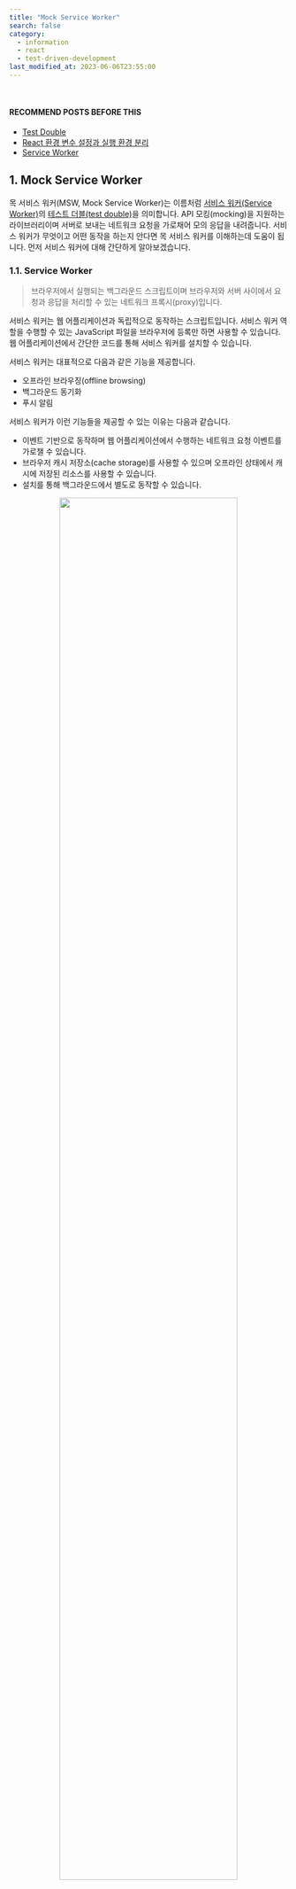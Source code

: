 ```yaml
---
title: "Mock Service Worker"
search: false
category:
  - information
  - react
  - test-driven-development
last_modified_at: 2023-06-06T23:55:00
---
```


<br/>

#### RECOMMEND POSTS BEFORE THIS

* [Test Double][test-double-link]
* [React 환경 변수 설정과 실행 환경 분리][react-env-variable-setting-link]
* [Service Worker][service-worker-api-link]

## 1. Mock Service Worker

목 서비스 워커(MSW, Mock Service Worker)는 이름처럼 [서비스 워커(Service Worker)][service-worker-api-link]의 [테스트 더블(test double)][test-double-link]을 의미합니다. 
API 모킹(mocking)을 지원하는 라이브러리이며 서버로 보내는 네트워크 요청을 가로채어 모의 응답을 내려줍니다. 
서비스 워커가 무엇이고 어떤 동작을 하는지 안다면 목 서비스 워커를 이해하는데 도움이 됩니다. 
먼저 서비스 워커에 대해 간단하게 알아보겠습니다.

### 1.1. Service Worker

> 브라우저에서 실행되는 백그라운드 스크립트이며 브라우저와 서버 사이에서 요청과 응답을 처리할 수 있는 네트워크 프록시(proxy)입니다.

서비스 워커는 웹 어플리케이션과 독립적으로 동작하는 스크립트입니다. 
서비스 워커 역할을 수행할 수 있는 JavaScript 파일을 브라우저에 등록만 하면 사용할 수 있습니다. 
웹 어플리케이션에서 간단한 코드를 통해 서비스 워커를 설치할 수 있습니다. 

서비스 워커는 대표적으로 다음과 같은 기능을 제공합니다.

* 오프라인 브라우징(offline browsing)
* 백그라운드 동기화
* 푸시 알림

서비스 워커가 이런 기능들을 제공할 수 있는 이유는 다음과 같습니다. 

* 이벤트 기반으로 동작하며 웹 어플리케이션에서 수행하는 네트워크 요청 이벤트를 가로챌 수 있습니다.
* 브라우저 캐시 저장소(cache storage)를 사용할 수 있으며 오프라인 상태에서 캐시에 저장된 리소스를 사용할 수 있습니다.
* 설치를 통해 백그라운드에서 별도로 동작할 수 있습니다.

<p align="center">
    <img src="/images/mock-service-worker-1.JPG" width="80%" class="image__border">
</p>

### 1.2. How does Mock Servic Worker work? 

목 서비스 워커는 브라우저 환경에서 다음과 같은 방법으로 동작합니다. 
플로우 다이어그램(flow diagram)에는 브라우저로 표현되어 있지만, 더 정확한 표현은 웹 어플리케이션이라고 생각되어 명칭을 바꿔 설명했습니다. 

1. 웹 어플리케이션에서 서버로 요청을 보냅니다. 
    * 서비스 워커가 웹 어플리케이션의 요청을 가로챕니다. 
    * 서비스 워커는 네트워크 요청을 fetch 이벤트 콜백 함수를 통해 가로챌 수 있습니다.
1. 요청 정보를 목 서비스 워커에게 복사하여 전달합니다.
1. 목 서비스 워커는 해당 요청에 매칭되는 사전에 정의한 핸들러(handler)를 실행합니다.
1. 서비스 워커는 목 서비스 워커로부터 모의 응답을 전달받습니다.
1. 서비스 워커는 모의 응답을 웹 어플리케이션에 전달합니다. 

<p align="center">
    <img src="/images/mock-service-worker-2.JPG" width="80%" class="image__border">
</p>
<center>https://mswjs.io/docs/#request-flow-diagram</center>

## 2. Practice 

간단한 TODO 리스트 어플리케이션 예시를 통해 목 서비스 워커의 사용 방법을 알아보겠습니다. 

* CRA(Create React App)을 통해 프로젝트를 생성하였으며 전체적인 구조는 다음과 같습니다. 

```
./
├── README.md
├── package-lock.json
├── package.json
├── public
│   ├── favicon.ico
│   ├── index.html
│   ├── logo192.png
│   ├── logo512.png
│   ├── manifest.json
│   ├── mockServiceWorker.js
│   └── robots.txt
├── src
│   ├── App.css
│   ├── App.test.tsx
│   ├── App.tsx
│   ├── index.css
│   ├── index.tsx
│   ├── logo.svg
│   ├── mocks
│   │   ├── browser.ts
│   │   ├── handlers.ts
│   │   └── server.ts
│   ├── react-app-env.d.ts
│   ├── reportWebVitals.ts
│   ├── setupTests.ts
│   └── types
│       └── Todo.ts
├── tsconfig.json
└── yarn.lock
```

* 프로젝트 경로에서 아래 명령어를 통해 목 서비스 워커 API 의존성을 설치합니다.

```
$ yarn add msw --dev

yarn add v1.22.17
warning package-lock.json found. Your project contains lock files generated by tools other than Yarn. It is advised not to mix package managers in order to avoid resolution inconsistencies caused by unsynchronized lock files. To clear this warning, remove package-lock.json.
[1/4] 🔍  Resolving packages...
[2/4] 🚚  Fetching packages...
[3/4] 🔗  Linking dependencies...
warning " > @testing-library/user-event@13.5.0" has unmet peer dependency "@testing-library/dom@>=7.21.4".
warning "react-scripts > eslint-config-react-app > eslint-plugin-flowtype@8.0.3" has unmet peer dependency "@babel/plugin-syntax-flow@^7.14.5".
warning "react-scripts > eslint-config-react-app > eslint-plugin-flowtype@8.0.3" has unmet peer dependency "@babel/plugin-transform-react-jsx@^7.14.9".
[4/4] 🔨  Building fresh packages...
success Saved 1 new dependency.
info Direct dependencies
└─ msw@1.2.1
info All dependencies
└─ msw@1.2.1
✨  Done in 17.52s.
```

### 2.1. Mock Service Worker for Test

리액트 어플리케이션의 테스팅 프레임워크인 jest는 노드(nodejs) 환경에서 동작합니다. 
런타임 시 브라우저에 목 서비스 워커를 설치하는 방법과 다르므로 이를 주의하시기 바랍니다. 

#### 2.1.1. handlers.ts

모의 응답을 만드는 핸들러를 정의합니다.

* 프로젝트 `src/mocks` 경로에 생성합니다. 
* `/todos` GET 요청
    * 기존에 저장된 TODO 리스트를 모의 응답합니다.
* `/todos` POST 요청
    * 요청을 통해 전달받은 내용으로 새로운 TODO를 생성합니다.
    * 신규 TODO가 생성되었다고 가정하고 임의의 아이디와 함께 신규 TODO를 모의 응답합니다.

```ts
import { rest } from "msw";
import { Todo } from "../types/Todo";

export const handlers = [
  rest.get("/todos", (req, res, ctx) => {
    return res(
      ctx.status(200),
      ctx.json([
        { id: 1, content: "Frontend Study" },
        { id: 2, content: "Backend Study" },
      ])
    );
  }),
  rest.post("/todos", async (req, res, ctx) => {
    const { content } = (await req.json()) as Todo;
    return res(
      ctx.status(200),
      ctx.json({
        id: Math.floor(Math.random() * 1000000 + 1),
        content: content,
      })
    );
  }),
];
```

#### 2.1.2. server.ts

* 프로젝트 `src/mocks` 경로에 생성합니다. 
* 생성한 핸들러를 사용하여 서버 객체를 생성합니다.
    * 개발 서버 환경에서 사용하는 함수인 setupWorker()와 다르므로 주의합니다.

```ts
import { setupServer } from "msw/node";
import { handlers } from "./handlers";

export const server = setupServer(...handlers);
```

#### 2.1.3. setupTests.ts

* 이전 단계에서 생성한 서버 객체를 테스트 코드 실행 시 사용할 수 있도록 테스트 환경 셋업(setup) 스크립트에 아래 코드를 추가합니다.
* beforeAll() 함수를 통해 테스트 시작 전에 서버를 실행합니다.
* afterEach() 함수를 통해 각 테스트 완료 후에 핸들러를 초기화합니다.
    * 각 테스트 사이의 상태 커플링(state couping)을 방지합니다.
* afterAll() 함수를 통해 모든 테스트 완료 후에 서버를 종료합니다.

```ts
import "@testing-library/jest-dom";
import {server} from "./mocks/server";

beforeAll(() => server.listen());
afterEach(() => server.resetHandlers());
afterAll(() => server.close());
```

#### 2.1.4. App.tsx

간단한 TODO 리스트 어플리케이션입니다. 

* 이전에 작성한 TODO 항목들을 화면에 표시합니다.
* 신규 TODO를 추가하면 서버로 저장 요청 후 정상적인 응답을 받는 경우 화면에 추가합니다.

```tsx
import React, { useEffect, useRef, useState } from "react";
import "./App.css";
import axios from "axios";
import { Todo } from "./types/Todo";

function App() {
  const todoTextInputRef = useRef<HTMLInputElement>(null);
  const [todoList, setTodoList] = useState<Todo[]>([]);

  useEffect(() => {
    axios.get("/todos").then((response) => {
      const { data: todoList } = response;
      setTodoList(todoList);
    });
  }, []);

  const addHandler = async () => {
    const { data: newTodo } = await axios.post("/todos", {
      content: todoTextInputRef.current?.value,
    });
    setTodoList((todoList) => [...todoList, newTodo]);
    todoTextInputRef.current!.value = "";
  };

  return (
    <div className="app">
      <div className="todo-list">
        <div>
          {todoList.map((todo) => (
            <li key={todo.id}>{todo.content}</li>
          ))}
        </div>
      </div>
      <div className="todo-form">
        <input ref={todoTextInputRef} type="text" placeholder="NEW TODO" />
        <button onClick={addHandler}>ADD</button>
      </div>
    </div>
  );
}

export default App;
```

#### 2.1.5. App.test.tsx

단위 테스트는 정상적으로 통과하며 다음과 같은 기능들을 테스트합니다.

* 목 서비스 워커가 모의 응답을 주기 때문에 별도로 axios 모듈을 스터빙(stubbing)하지 않습니다.
* renders todo list test
    * 기존에 작성된 TODO 리스트가 랜더링 시 화면에 보이는지 확인합니다.
* add new todo test
    * 새로운 TODO를 추가하는 버튼을 클릭하면 리스트에 추가되고 입력창은 정리되는지 확인합니다.

```tsx
import React from "react";
import App from "./App";

import { render, screen } from "@testing-library/react";
import userEvent from "@testing-library/user-event";

test("renders todo list", async () => {
  render(<App />);

  expect(await screen.findByText("Frontend Study")).toBeInTheDocument();
  expect(screen.getByText("Backend Study")).toBeInTheDocument();
});

test("add new todo", async () => {
  render(<App />);

  await userEvent.type(screen.getByPlaceholderText("NEW TODO"), "DevOps Study");
  await userEvent.click(screen.getByText("ADD"));

  expect(await screen.findByText("DevOps Study")).toBeInTheDocument();
  expect(screen.getByPlaceholderText("NEW TODO")).toHaveValue("");
});
```

### 2.2. Mock Service Worker for Runtime

목 서비스 워커는 백엔드 서비스가 아직 구성되어 있지 않은 경우 활용할 수 있습니다. 
로컬 개발 서버를 통해 리액트 어플리케이션을 실행할 때 목 서비스 워커는 백엔드 서비스를 임시로 대체할 수 있습니다. 
위에서 단위 테스트를 위해 정의한 핸들러와 동일한 코드를 사용하므로 핸들러 코드 설명은 제외하겠습니다. 

#### 2.2.1. browser.ts

* 프로젝트 `src/mocks` 경로에 생성합니다. 
* 생성한 핸들러를 사용하여 목 서비스 워커 객체를 생성합니다.
    * 테스트 환경에서 사용하는 함수인 setupServer()와 다르므로 주의합니다.

```ts
import { handlers } from "./handlers";
import { setupWorker } from "msw";

export const worker = setupWorker(...handlers);
```

#### 2.2.2. index.tsx

* 리액트 어플리케이션이 실행될 때 목 서비스 워커도 함께 실행되도록 아래 코드를 추가합니다.
* 개발 서버 환경에서만 실행되도록 `NODE_ENV` 환경 변수 값을 확인합니다.
    * `npm run start` 명령어를 통해 개발 서버를 실행하면 `NODE_ENV` 환경 변수 값이 `development`입니다.

```tsx
import React from "react";
import ReactDOM from "react-dom/client";
import "./index.css";
import App from "./App";
import reportWebVitals from "./reportWebVitals";

if (process.env.NODE_ENV === "development") {
  const { worker } = require("./mocks/browser");
  worker.start();
}

const root = ReactDOM.createRoot(
  document.getElementById("root") as HTMLElement
);
root.render(
  <React.StrictMode>
    <App />
  </React.StrictMode>
);

reportWebVitals();
```

#### 2.2.3. Install Mock Service Worker

[Service Worker][service-worker-api-link] 포스트에서 설명했듯 서비스 워커는 별도의 스크립트 파일이 필요합니다. 
MSW 라이브러리는 npx 명령어를 통해 서비스 워커 스크립트 파일 다운로드를 쉽게 제공합니다. 

* `npx msw init public/ --save` 명령어
    * public 경로에 `mockServiceWorker.js` 스크립트 파일을 다운로드 받습니다.

```
$ npx msw init public/ --save

Initializing the Mock Service Worker at "/Users/junhyunk/Desktop/2023-06-06-mock-service-worker/action-in-blog/public"...

Service Worker successfully created!
/Users/junhyunk/Desktop/2023-06-06-mock-service-worker/action-in-blog/public/mockServiceWorker.js

Continue by creating a mocking definition module in your application:

https://mswjs.io/docs/getting-started/mocks

$ ls -al public/

total 88
drwxr-xr-x   9 junhyunk  staff   288 Jun  7 00:42 .
drwxr-xr-x  12 junhyunk  staff   384 Jun  6 22:31 ..
-rw-r--r--   1 junhyunk  staff  3870 Jun  6 21:22 favicon.ico
-rw-r--r--   1 junhyunk  staff  1721 Jun  6 21:22 index.html
-rw-r--r--   1 junhyunk  staff  5347 Jun  6 21:22 logo192.png
-rw-r--r--   1 junhyunk  staff  9664 Jun  6 21:22 logo512.png
-rw-r--r--   1 junhyunk  staff   492 Jun  6 21:22 manifest.json
-rw-r--r--   1 junhyunk  staff  8133 Jun  7 00:42 mockServiceWorker.js
-rw-r--r--   1 junhyunk  staff    67 Jun  6 21:22 robots.txt
```

##### 2.2.4. Run Dev Server

* 개발 서버에 접속합니다.
    * 핸들러에 미리 추가한 모의 응답들이 화면에 출력됩니다.
    * 신규 TODO 추가 시에도 정상적으로 동작합니다.
* 등록된 서비스 워커 정보는 `개발자 도구(F12) > 애플리케이션 > Service Workers`에서 확인할 수 있습니다.
* 콘솔 로그에 목 서비스 워커 동작과 관련된 로그가 출력됩니다.

<p align="center">
    <img src="/images/mock-service-worker-3.gif" width="100%" class="image__border">
</p>

## CLOSING

목 서비스 워커를 사용하면 프론트엔드 개발 시 마주치는 문제들을 해결할 수 있을 것 같습니다. 

* 백엔드 서비스 개발이 되지 않은 상태에서 API 관련된 기능을 개발할 수 있다.
* 프론트엔드 테스트 코드 작성시 중복되는 스텁들을 핸들러 파일에서 공동으로 관리할 수 있다.

API 응답을 위한 스텁 같은 경우에는 화면의 기능에 따라 커지거나 많아지기 때문에 테스트 코드를 보기 어려워집니다. 
비즈니스 단위로 핸들러를 만들고 적절한 모의 응답들을 반환한다면 테스트 코드가 짧고 간결해질 것 같습니다. 

#### TEST CODE REPOSITORY

* <https://github.com/Junhyunny/blog-in-action/tree/master/2023-06-06-mock-service-worker>

#### REFERENCE

* <https://mswjs.io/>
* <https://mswjs.io/docs/#request-flow-diagram>
* <https://www.daleseo.com/mock-service-worker/>
* <https://blog.rhostem.com/posts/2021-03-20-mock-service-worker>

[test-double-link]: https://junhyunny.github.io/information/test-driven-development/test-double/
[react-env-variable-setting-link]: https://junhyunny.github.io/react/react-env-variable-setting/
[service-worker-api-link]: https://junhyunny.github.io/information/service-worker-api/